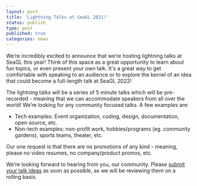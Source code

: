 ```yaml
---
layout: post
title: 'Lightning Talks at SeaGL 2021!'
status: publish
type: post
published: true
categories: news
---
```


We’re incredibly excited to announce that we’re hosting lightning talks at SeaGL this year!
Think of this space as a great opportunity to learn about fun topics, or even present your own talk.
It's a great way to get comfortable with speaking to an audience or to explore the kernel of an idea that could become a full-length talk at SeaGL 2022!

The lightning talks will be a series of 5 minute talks which will be pre-recorded - meaning
that we can accommodate speakers from all over the world!
We’re looking for any community focused talks.
A few examples are:

* Tech examples: Event organization, coding, design, documentation, open source, etc. 
* Non-tech examples: non-profit work, hobbies/programs (eg. community gardens), sports teams, theater, etc.

Our one request is that there are no promotions of any kind - meaning, please no video resumes, no company/product promos, etc. 

We’re looking forward to hearing from you, our community. Please [submit your talk ideas](https://forms.gle/3iVpzavUxmjLTXmm8) as soon as possible,
as we will be reviewing them on a rolling basis.
